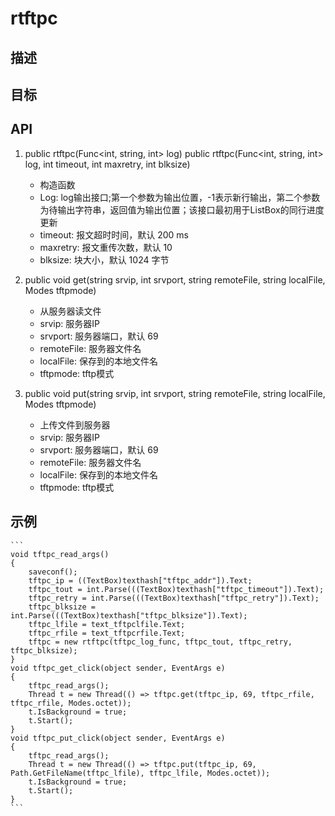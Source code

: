 # rtftpc

## 描述

## 目标

## API
1. public rtftpc(Func<int, string, int> log) public rtftpc(Func<int, string, int> log, int timeout, int maxretry, int blksize)
    - 构造函数
    - Log: log输出接口;第一个参数为输出位置，-1表示新行输出，第二个参数为待输出字符串，返回值为输出位置；该接口最初用于ListBox的同行进度更新
    - timeout: 报文超时时间，默认 200 ms
    - maxretry: 报文重传次数，默认 10
    - blksize: 块大小，默认 1024 字节

2. public void get(string srvip, int srvport, string remoteFile, string localFile, Modes tftpmode)
    - 从服务器读文件
    - srvip: 服务器IP
    - srvport: 服务器端口，默认 69
    - remoteFile: 服务器文件名
    - localFile: 保存到的本地文件名
    - tftpmode: tftp模式

3. public void put(string srvip, int srvport, string remoteFile, string localFile, Modes tftpmode)
    - 上传文件到服务器
    - srvip: 服务器IP
    - srvport: 服务器端口，默认 69
    - remoteFile: 服务器文件名
    - localFile: 保存到的本地文件名
    - tftpmode: tftp模式

## 示例
    ```
    void tftpc_read_args()
    {
        saveconf();
        tftpc_ip = ((TextBox)texthash["tftpc_addr"]).Text;
        tftpc_tout = int.Parse(((TextBox)texthash["tftpc_timeout"]).Text);
        tftpc_retry = int.Parse(((TextBox)texthash["tftpc_retry"]).Text);
        tftpc_blksize = int.Parse(((TextBox)texthash["tftpc_blksize"]).Text);
        tftpc_lfile = text_tftpclfile.Text;
        tftpc_rfile = text_tftpcrfile.Text;
        tftpc = new rtftpc(tftpc_log_func, tftpc_tout, tftpc_retry, tftpc_blksize);
    }
    void tftpc_get_click(object sender, EventArgs e)
    {
        tftpc_read_args();
        Thread t = new Thread(() => tftpc.get(tftpc_ip, 69, tftpc_rfile, tftpc_rfile, Modes.octet));
        t.IsBackground = true;
        t.Start();
    }
    void tftpc_put_click(object sender, EventArgs e)
    {
        tftpc_read_args();
        Thread t = new Thread(() => tftpc.put(tftpc_ip, 69, Path.GetFileName(tftpc_lfile), tftpc_lfile, Modes.octet));
        t.IsBackground = true;
        t.Start();
    }
    ```